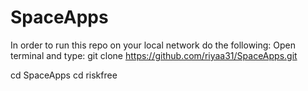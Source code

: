 # SpaceApps
In order to run this repo on your local network do the following: 
Open terminal and type: 
git clone https://github.com/riyaa31/SpaceApps.git

cd SpaceApps
cd riskfree

